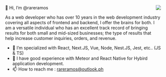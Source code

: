 <img align="right" src="https://github-readme-stats.vercel.app/api?username=rareramos&show_icons=true&icon_color=0366d6&text_color=24292e&bg_color=ffffff&hide_title=false&count_private=true&hide=issues,contribs" />
👋  Hi, I’m @rareramos

As a web developer who has over 10 years in the web development industry covering all aspects of frontend and backend, I offer the brains for both. I am a versatile individual who has an excellent track record of bringing results for both small and mid-sized businesses; the type of results that help increase customer inquiries, orders, and revenue.

- 🌱 I’m specialized with React, Next.JS, Vue, Node, Nest.JS, Jest, etc.. (JS & TS)
- 📱 I have good experience with Meteor and React Native for Hybird application development. 
- 📫 How to reach me : rareramos@outlook.ph

<!---
rareramos/rareramos is a ✨ special ✨ repository because its `README.md` (this file) appears on your GitHub profile.
You can click the Preview link to take a look at your changes.
--->
